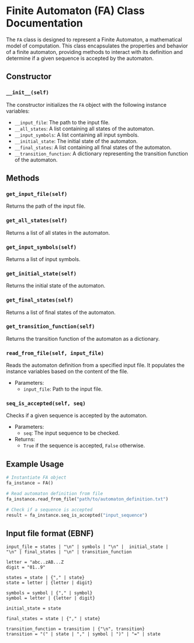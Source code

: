 # Finite Automaton (FA) Class Documentation

The `FA` class is designed to represent a Finite Automaton, a mathematical model of computation. This class encapsulates the properties and behavior of a finite automaton, providing methods to interact with its definition and determine if a given sequence is accepted by the automaton.

## Constructor

### `__init__(self)`

The constructor initializes the `FA` object with the following instance variables:

- `__input_file`: The path to the input file.
- `__all_states`: A list containing all states of the automaton.
- `__input_symbols`: A list containing all input symbols.
- `__initial_state`: The initial state of the automaton.
- `__final_states`: A list containing all final states of the automaton.
- `__transition_function`: A dictionary representing the transition function of the automaton.

## Methods

### `get_input_file(self)`

Returns the path of the input file.

### `get_all_states(self)`

Returns a list of all states in the automaton.

### `get_input_symbols(self)`

Returns a list of input symbols.

### `get_initial_state(self)`

Returns the initial state of the automaton.

### `get_final_states(self)`

Returns a list of final states of the automaton.

### `get_transition_function(self)`

Returns the transition function of the automaton as a dictionary.

### `read_from_file(self, input_file)`

Reads the automaton definition from a specified input file. It populates the instance variables based on the content of the file.

- Parameters:
  - `input_file`: Path to the input file.

### `seq_is_accepted(self, seq)`

Checks if a given sequence is accepted by the automaton.

- Parameters:
  - `seq`: The input sequence to be checked.
- Returns:
  - `True` if the sequence is accepted, `False` otherwise.

## Example Usage

```python
# Instantiate FA object
fa_instance = FA()

# Read automaton definition from file
fa_instance.read_from_file("path/to/automaton_definition.txt")

# Check if a sequence is accepted
result = fa_instance.seq_is_accepted("input_sequence")
```

## Input file format (EBNF)
```
input_file = states | "\n" | symbols | "\n" |  initial_state |
"\n" | final_states | "\n" | transition_function

letter = "abc..zAB...Z
digit = "01..9" 

states = state | {"," | state}
state = letter | {letter | digit}

symbols = symbol | {"," | symbol}
symbol = letter | {letter | digit}

initial_state = state

final_states = state | {"," | state}

transition_function = transition | {"\n", transition}
transition = "(" | state | "," | symbol | ")" | "=" | state
```
